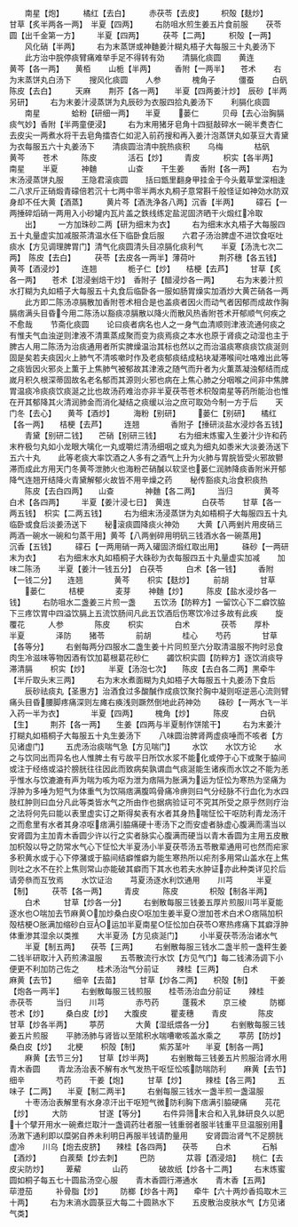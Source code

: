 <!-- { "loadSidebar": true } -->
　　南星【炮】　　　橘红【去白】　　　赤茯苓【去皮】
　　枳殻【麸炒】　　　甘草【炙半两各一两】　半夏【四两】
　　右防咀水煎生姜五片食前服
　　茯苓圆【出千金第一方】
　　半夏【四两】　　　茯芩【二两】　　　枳殻【一两】
　　风化硝【半两】
　　右为末蒸饼或神麯姜汁糊丸梧子大每服三十丸姜汤下
　　此方治中脘停痰臂痛难举手足不得转有効
　　清膈化痰圆
　　黄连　　　　黄芩【各一两】　　黄栢
　　山栀【半两】　　　香附【一两半】　　苍术
　　右为末蒸饼丸白汤下
　　搜风化痰圆
　　人参　　　　槐角子　　　僵蚕
　　白矾　　　　陈皮【去白】　　　天麻
　　荆芥【各一两】　　半夏【四两姜汁炒】　辰砂【半两另研】
　　右为末姜汁浸蒸饼为丸辰砂为衣服四拾丸姜汤下
　　利膈化痰圆
　　南星　　　　蛤粉【研细一两】　　半夏
　　蒌仁　　　贝母【去心治胸膈痰气妙】香附【半两童便浸】
　　右为末用猪牙皂角十四挺敲碎水一碗半煑杏仁去皮尖一两煮水将干去皂角擂杏仁如泥入前药搜和再入姜汁泡蒸饼丸如菉豆大青黛为衣每服五六十丸姜汤下
　　清痰圆治清中脘热痰积
　　乌梅　　　　枯矾　　　　黄芩
　　苍术　　　陈皮　　　　活石【炒】
　　青皮　　　枳实【各半两】　　南星
　　半夏　　　神麯　　　　山查
　　干生姜　　香附【各一两】
　　右为末汤浸蒸饼丸服
　　王隐君滚痰圆
　　括曰甑里翻身甲挂金于今头戴草堂深相逢二八求斤正硝煅青礞倍若沉十七两中零半两水丸桐子意常斟千般怪证如神効水防双身却不任大黄【酒蒸】　　　黄片芩【酒洗浄各八两】沉香【半两】
　　礞石【一两捶碎熖硝一两用入小砂罐内瓦片盖之鉄线练定盐泥固济晒干火煅红冷取
　　出】
　　一方加珠砂二两【研为细末为衣】
　　右为细末水丸梧子大每服四五十丸量虚实加减服茶清温水任下临卧食后服
　　六君子汤治脾虚不进饮食呕吐痰水【方见调理脾胃门】清气化痰圆清头目凉膈化痰利气
　　半夏【汤洗七次二两】　陈皮【去白】　　　茯苓【去皮各一两半】薄荷叶　　　荆芥穗【各五钱】　黄芩【酒浸炒】
　　连翘　　　　栀子仁【炒】　　桔梗【去芦】
　　甘草【炙各一两】　　苍术【泔浸剉焙干炒】　香附子【醋浸炒各一两】
　　右为末姜汁煎水打糊为丸如梧子大每服五十丸食后临卧各一服如肠胃燥实加酒炒大黄芒硝各一两
　　此方即二陈汤凉膈散加香附苍术相合是也盖痰者因火而动气者因郁而成故作胸膈痞满头目昏今用二陈汤以豁痰凉膈散以降火而散风热香附苍术开郁顺气何疾之不愈哉
　　节斋化痰圆
　　论曰痰者病名也人之一身气血清顺则津液流通何痰之有惟夫气血浊逆则津液不清熏蒸成聚而变为痰焉痰之本水也原于肾痰之动湿也主于脾古人用二陈汤为治痰通用者所实脾燥温治其标也然以之而治温痰寒痰痰饮痰涎则固是矣若夫痰因火上肺气不清咳嗽时作及老痰郁痰结成粘块凝滞喉间吐咯难出此等之痰皆因火邪炎上薫于上焦肺气被郁故其津液之随气而升者为火薫蒸凝浊郁结而成嵗月积久根深蒂固故名老名郁而其源则火邪也病在上焦心肺之分咽喉之间非中焦脾胃温痰冷痰痰饮痰涎之比也故汤药难治亦非半夏茯苓苍术枳殻南星等药所能治也惟在开其郁降其火清润肺金而消化凝结之痰缓以治之庶可取効今制一方于后
　　天门冬【去心】　　黄芩【酒炒】　　　海粉【别研】
　　蒌仁【别研】　　橘红【各一两】　　桔梗【去芦】
　　连翘　　　　香附子【捶研淡盐水浸炒各五钱】
　　青黛【别研二钱】　　芒硝【别研三钱】
　　右为细末炼蜜入生姜汁少许和药末杵极匀丸如小龙眼大噙化一丸或嚼烂清汤细咽之或丸为细丸如黍米大淡姜汤送下五六十丸
　　此等老痰大率饮酒之人多有之酒气上升为火肺与胃脘皆受火邪故鬰滞而成此方用天门冬黄芩泄肺火也海粉芒硝醎以软坚也蒌仁润肺降痰香附米开郁降气连翘开结降火青黛解郁火故皆不用辛燥之药
　　秘传豁痰丸治食积痰热
　　陈皮【去白四两】　　山查　　　　神麯【各二两】
　　当归　　　　黄芩　　　　白术【各四两】
　　半夏【姜汁浸七日】　黄连　　　　白茯苓
　　甘草【各一两五钱】　枳实【二两五钱】
　　右为细末汤浸蒸饼为丸如梧桐子大每服四五十丸临卧或食后淡姜汤送下
　　秘滚痰圆降痰火神効
　　大黄【八两剉片用皮硝三两酒一碗水一碗和匀蒸干用】黄芩【八两剉碎用明矾三钱酒水各一碗蒸用】　　　沉香【五钱】　　　礞石【一两用硝一两入礶固济煅红取出用】　　　硃砂【一两研末为衣】
　　右为细末水丸如梧桐子大硃砂为衣每服四五十丸量虚实加减
　　加味二陈汤
　　半夏【姜汁一钱五分】　白茯苓　　　白术【各一钱】
　　香附【一钱二分】　　连翘　　　　黄芩
　　枳实【麸炒】　　　前胡　　　　甘草
　　蒌仁　　　桔梗　　　　麦芽
　　神麯【炒】　　　陈皮【盐水浸炒各一钱】
　　右防咀水二盏姜三片煎一盏
　　五饮汤【防粹方】一留饮心下二癖饮脇下三疼饮胃中四溢饮膈上五流饮肠间凡此五饮酒后伤寒饮冷过多故有此疾
　　旋覆花　　　人参　　　　陈皮
　　枳实　　　　白术　　　　茯苓
　　厚朴　　　　半夏　　　　泽防
　　猪苓　　　　前胡　　　　桂心
　　芍药　　　　甘草【各等分】
　　右剉每两分四服水二盏生姜十片同煎至六分取清温服不拘时忌食肉生冷滋味等物因酒有饮加葛根葛花砂仁
　　蠲饮枳实圆【防粹方】逐饮消痰导滞清膈
　　枳实【炒】　　　半夏【汤泡七次】　　陈皮【去白各二两】黒牵牛【半斤取头末三两】
　　右为末水煮面糊为丸如梧子大每服五十丸姜汤下食后
　　辰砂祛痰丸【圣惠方】治酒食过多酸醎作成痰饮聚扵胸中凝则呕逆恶心流则臂痛头目昏腰脚疼痛深则左瘫右痪浅则蹶然倒地此药神効
　　硃砂【一两水飞一半入药一半为衣】　　　　半夏【四两】
　　槐角【炒】　　　陈皮　　　　白矾【生】
　　荆芥【各一两】　　生姜【四两与半夏制作饼隂干】
　　右为末姜汁打糊丸如梧桐子大每服五十丸生姜汤下
　　八味圆治脾肾两虚痰唾而不咳者【方见诸虚门】
　　五虎汤治痰喘气急【方见喘门】
　　水饮
　　水饮方论
　　水之与饮同出而异名也人惟脾土有亏故平日所饮水浆不能化或停于心下或聚于脇间或注于经络或溢扵膀胱往往因此而致病矣孰谓血气痰涎能生诸疾而水饮之不能为恙乎惟水与饮漉漉有声为喘为咳为呕为泄为痞隔为胀满为运为怔忪为寒热为坚痛为浮肿为多唾为短气为体重气为饮隔痞满腹鸣骨痛冷痹则曰气分经脉不行血化为水四肢红肿则曰血分凡此等类皆水气之所由作也据病验证可不究其所受之原乎然则疗治之法将何先曰能以表里虚实订之斯得矣表有水者其身热喘怔忪干呕防利青龙汤汗之而愈里有水者其身凉呕痞满引脇痛硬十枣汤下之而安虚者脉虚心腹满而濡当以安肾圆为主加青木香圆少许以行之实者脉实心腹满而硬当以青木香圆为主用五皮散加枳殻以导之防常水气心下怔忪大半夏汤小半夏茯苓汤五苓散辈通用可也然而疟家多积黄水或于心下停潴或于脇间结癖惟癖为能生寒热所以疟剂多用常山盖水在上焦则吐之水不在扵上焦则常山亦能破其癖而下其水也若夫水肿证亦此种类详见扵后请旁叅而互攷焉
　　水饮证治
　　芎夏汤逐水利饮通用
　　川芎　　　半夏【制】　　　茯苓【各一两】
　　青皮　　　陈皮　　　　枳殻【制各半两】
　　白术　　　甘草【炒各一分】
　　右剉散每服三钱姜五厚片煎服川芎半夏能逐水也○喘加去节麻黄○加炒桑白皮○呕加生姜半夏○泄加苍术白术○痞隔加枳殻桔梗○胀满加缩砂白豆○运加半夏南星○怔忪加白茯苓○寒热疼痛下其癖浮肿体重渗其湿余以类推
　　大半夏汤【方见痰涎门】
　　小半夏茯苓汤治诸水气
　　半夏【制五两】　　茯苓【三两】
　　右剉散每服三钱水二盏半煎一盏秤生姜二钱半研取汁入药煎沸温服
　　五苓散流行水饮【方见气门】每二钱沸汤调下小便更不利加防己佐之
　　桂术汤治气分前证
　　辣桂【三两】　　　白术　　　　麻黄【去节】
　　细辛【去苗】　　　甘草【炒各二两】　　枳殻【制】
　　干姜【炮各一两半】
　　右剉散每服三钱煎服
　　桂苓汤治血分前证
　　辣桂　　　　赤茯苓　　　当归
　　川芎　　　　赤芍药　　　蓬莪术
　　京三棱　　　防榔　　　　苍术【炒】
　　桑白皮【炒】　　大腹皮　　　瞿麦穗
　　青皮　　　　陈皮　　　　甘草【炒各半两】
　　葶苈　　　　大黄【湿纸煨各一分】
　　右剉散每服三钱姜五片煎服
　　平肺汤肺与肾皆以至隂积水喘嘈嗽咳盖水乘之
　　葶苈【防炒】　　　桑白皮【炒】　　北梗
　　枳殻【制】　　　紫苏茎叶　　半夏【制各一两】
　　麻黄【去节三分】　　甘草【炒半两】
　　右剉散每三钱姜五片煎服治肾水用青木香圆
　　青龙汤治表不解有水气发热干呕怔忪咳防喘防利
　　麻黄【去节】　　　细辛　　　　芍药
　　干姜【炮】　　　甘草【炒】　　　辣桂【各三两】
　　五味子【二两】　　半夏【制二两半】
　　右剉每服三钱水一盏半煎一盏温服
　　十枣汤治表解里有水身凉汗出干呕短气微防利胸下痞满引脇硬痛
　　芫花【炒】　　　大防　　　　甘遂【等分】
　　右件异筛末合和入乳鉢研良久以肥十个擘开用水一碗煮烂取汁一盏调药壮者服一钱重弱者服半钱重平旦温服别用汤潄下通利即以糜粥自养未利明日再服半钱请酌量用
　　安肾圆治肾气不足膀胱虚冷
　　川乌【炮去皮脐】　　辣桂【各四两】　　茯苓
　　白术　　　　石斛【酒炒】　　　白蒺蔾【炒去刺】
　　巴防　　　　苁蓉【酒浸焙】　　桃仁【去皮尖防炒】
　　萆薢　　　　山药　　　　破故纸【炒各十二两】
　　右末炼蜜圆如桐子每五七十圆盐汤空心服
　　青木香圆行滞通水
　　青木香【五两】　　荜澄茄　　　补骨脂【炒】
　　防榔【炒各十两】　　牵牛【六十两炒香捣取木三十两】
　　右为末滳水圆菉豆大每二十圆熟水下
　　五皮散治皮肤水气【方见诸气类】
